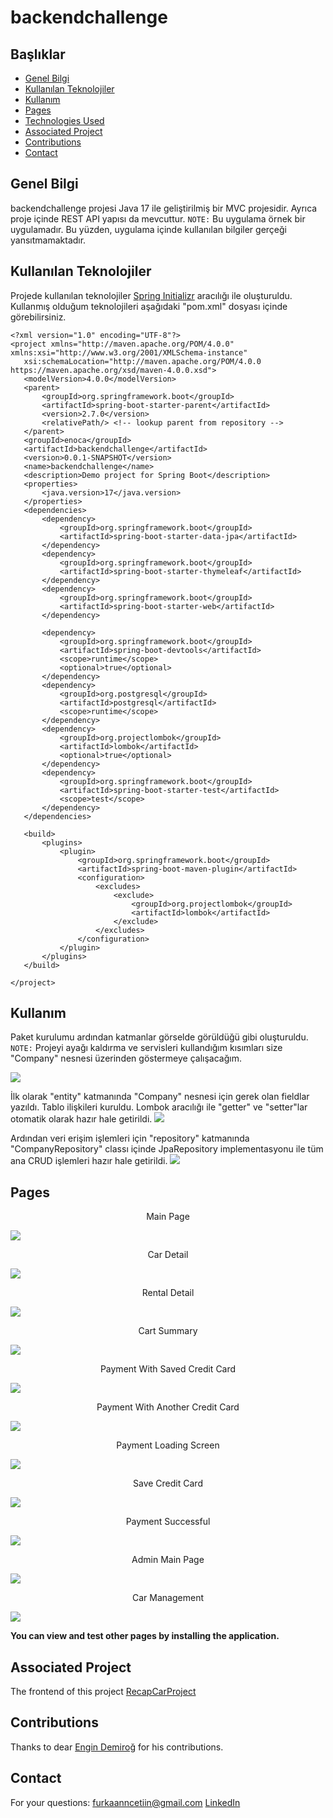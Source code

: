 
# backendchallenge

## Başlıklar
* [Genel Bilgi](#genel-bilgi)
* [Kullanılan Teknolojiler](#kullanılan-teknolojiler)
* [Kullanım](#kullanım)
* [Pages](#pages)
* [Technologies Used](#technologies-used)
* [Associated Project](#associated-Project)
* [Contributions](#contributions)
* [Contact](#contact)

## Genel Bilgi
backendchallenge projesi Java 17 ile geliştirilmiş bir MVC projesidir. Ayrıca proje içinde REST API yapısı da mevcuttur. 
`NOTE:` Bu uygulama örnek bir uygulamadır. Bu yüzden, uygulama içinde kullanılan bilgiler gerçeği yansıtmamaktadır.

## Kullanılan Teknolojiler
Projede kullanılan teknolojiler [Spring Initializr](https://start.spring.io/) aracılığı ile oluşturuldu. Kullanmış olduğum teknolojileri aşağıdaki "pom.xml" dosyası içinde görebilirsiniz.  

 ```
<?xml version="1.0" encoding="UTF-8"?>
<project xmlns="http://maven.apache.org/POM/4.0.0" xmlns:xsi="http://www.w3.org/2001/XMLSchema-instance"
	xsi:schemaLocation="http://maven.apache.org/POM/4.0.0 https://maven.apache.org/xsd/maven-4.0.0.xsd">
	<modelVersion>4.0.0</modelVersion>
	<parent>
		<groupId>org.springframework.boot</groupId>
		<artifactId>spring-boot-starter-parent</artifactId>
		<version>2.7.0</version>
		<relativePath/> <!-- lookup parent from repository -->
	</parent>
	<groupId>enoca</groupId>
	<artifactId>backendchallenge</artifactId>
	<version>0.0.1-SNAPSHOT</version>
	<name>backendchallenge</name>
	<description>Demo project for Spring Boot</description>
	<properties>
		<java.version>17</java.version>
	</properties>
	<dependencies>
		<dependency>
			<groupId>org.springframework.boot</groupId>
			<artifactId>spring-boot-starter-data-jpa</artifactId>
		</dependency>
		<dependency>
			<groupId>org.springframework.boot</groupId>
			<artifactId>spring-boot-starter-thymeleaf</artifactId>
		</dependency>
		<dependency>
			<groupId>org.springframework.boot</groupId>
			<artifactId>spring-boot-starter-web</artifactId>
		</dependency>

		<dependency>
			<groupId>org.springframework.boot</groupId>
			<artifactId>spring-boot-devtools</artifactId>
			<scope>runtime</scope>
			<optional>true</optional>
		</dependency>
		<dependency>
			<groupId>org.postgresql</groupId>
			<artifactId>postgresql</artifactId>
			<scope>runtime</scope>
		</dependency>
		<dependency>
			<groupId>org.projectlombok</groupId>
			<artifactId>lombok</artifactId>
			<optional>true</optional>
		</dependency>
		<dependency>
			<groupId>org.springframework.boot</groupId>
			<artifactId>spring-boot-starter-test</artifactId>
			<scope>test</scope>
		</dependency>
	</dependencies>

	<build>
		<plugins>
			<plugin>
				<groupId>org.springframework.boot</groupId>
				<artifactId>spring-boot-maven-plugin</artifactId>
				<configuration>
					<excludes>
						<exclude>
							<groupId>org.projectlombok</groupId>
							<artifactId>lombok</artifactId>
						</exclude>
					</excludes>
				</configuration>
			</plugin>
		</plugins>
	</build>

</project>

 ```

## Kullanım
Paket kurulumu ardından katmanlar görselde görüldüğü gibi oluşturuldu.
`NOTE:` Projeyi ayağı kaldırma ve servisleri kullandığım kısımları size "Company" nesnesi üzerinden göstermeye çalışacağım.


<img src="https://i.hizliresim.com/9tgwoqk.PNG?width=1329&height=683">

İlk olarak "entity" katmanında "Company" nesnesi için gerek olan fieldlar yazıldı. Tablo ilişkileri kuruldu. Lombok aracılığı ile "getter" ve "setter"lar otomatik olarak hazır hale getirildi.
<img src="https://i.hizliresim.com/pc2ycu2.PNG?width=1329&height=683">

Ardından veri erişim işlemleri için "repository" katmanında "CompanyRepository" classı içinde JpaRepository implementasyonu ile tüm ana CRUD işlemleri hazır hale getirildi.
<img src="https://i.hizliresim.com/6o4iw77.PNG?width=1329&height=683">


## Pages
<p align="center">Main Page</p>

<img src="https://media.discordapp.net/attachments/767148733380689920/966462502684741702/anasayfa.png?width=1329&height=683">
<p align="center">Car Detail</p>
<img src="https://media.discordapp.net/attachments/767148733380689920/966462515095687198/cardetail.png?width=1334&height=683">
<p align="center">Rental Detail</p>
<img src="https://media.discordapp.net/attachments/767148733380689920/966645968940449892/unknown.png?width=1329&height=683">
<p align="center">Cart Summary</p>
<img src="https://media.discordapp.net/attachments/767148733380689920/966462525971509318/cartsummary.png?width=1329&height=683">
<p align="center">Payment With Saved Credit Card</p>
<img src="https://media.discordapp.net/attachments/767148733380689920/966462534880231494/customercreditcard.png?width=1334&height=683">
<p align="center">Payment With Another Credit Card</p>
<img src="https://media.discordapp.net/attachments/767148733380689920/966462538969677844/othercreditcard.png?width=1333&height=683">
<p align="center">Payment Loading Screen</p>
<img src="https://media.discordapp.net/attachments/767148733380689920/966462545038802975/paymentlloading.png?width=1331&height=683">
<p align="center">Save Credit Card</p>
<img src="https://media.discordapp.net/attachments/767148733380689920/966462507021643876/asktosave.png?width=1334&height=683">
<p align="center">Payment Successful</p>
<img src="https://media.discordapp.net/attachments/767148733380689920/966462549598036028/paymentsuccesful.png?width=1329&height=683">
<p align="center">Admin Main Page</p>
<img src="https://media.discordapp.net/attachments/767148733380689920/966462492534521856/admin-mainpage.png?width=1333&height=683">
<p align="center">Car Management</p>
<img src="https://media.discordapp.net/attachments/767148733380689920/966462519151558706/car-management.png?width=1329&height=683">

**You can view and test other pages by installing the application.**


## Associated Project
The frontend of this project [RecapCarProject](https://github.com/furkaancetiin/RecapCarProject)
## Contributions

Thanks to dear  [Engin Demiroğ](https://github.com/engindemirog)  for his contributions.

## Contact
For your questions:
furkaanncetiin@gmail.com
[LinkedIn](https://www.linkedin.com/in/furkaancetiin/)

